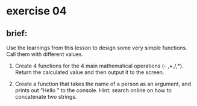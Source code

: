 # exercise 04
## brief:
Use the learnings from this lesson to design some very simple
functions. Call them with different values.

1. Create 4 functions for the 4 main mathematical operations (-
,+,/,*). Return the calculated value and then output it to the
screen.

1. Create a function that takes the name of a person as an
argument, and prints out “Hello <name>” to the console.
Hint: search online on how to concatenate two strings.